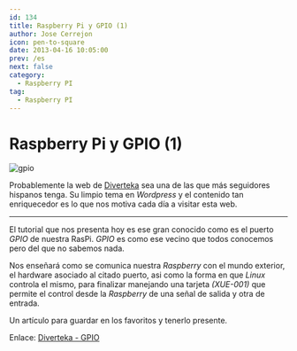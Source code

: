 ```yaml
---
id: 134
title: Raspberry Pi y GPIO (1) 
author: Jose Cerrejon
icon: pen-to-square
date: 2013-04-16 10:05:00
prev: /es
next: false
category:
  - Raspberry PI
tag:
  - Raspberry PI
---
```


# Raspberry Pi y GPIO (1) 

![gpio](/images/GPIO.jpg)

Probablemente la web de [Diverteka](//diverteka.com) sea una de las que más seguidores hispanos tenga. Su limpio tema en *Wordpress* y el contenido tan enriquecedor es lo que nos motiva cada día a visitar esta web.

- - -
El tutorial que nos presenta hoy es ese gran conocido como es el puerto *GPIO* de nuestra RasPi. *GPIO* es como ese vecino que todos conocemos pero del que no sabemos nada.

Nos enseñará como se comunica nuestra *Raspberry* con el mundo exterior, el hardware asociado al citado puerto, asi como la forma en que *Linux* controla el mismo, para finalizar manejando una tarjeta *(XUE-001)* que permite el control desde la *Raspberry* de una señal de salida y otra de entrada.

Un artículo para guardar en los favoritos y tenerlo presente.

Enlace: [Diverteka - GPIO](http://www.diverteka.com/?p=1370)